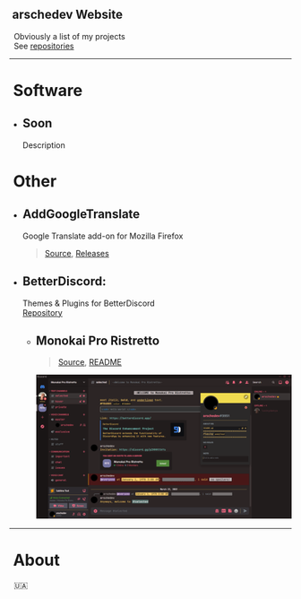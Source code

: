 <link rel="shortcut icon" type="image/png" href="https://avatars.githubusercontent.com/u/98528463?v=4">
<link rel="stylesheet" href="styles.css">

## &nbsp;arschedev Website
&nbsp;&nbsp;Obviously a list of my projects  
&nbsp;&nbsp;See [repositories](https://github.com/arschedev?tab=repositories)

---

# &nbsp;Software
- ## Soon
  Description

# &nbsp;Other
- ## AddGoogleTranslate
  Google Translate add-on for Mozilla Firefox  
  > [Source](https://github.com/arschedev/AddGoogleTranslate), [Releases](https://github.com/arschedev/AddGoogleTranslate/releases)
- ## BetterDiscord:
  Themes & Plugins for BetterDiscord  
  [Repository](https://github.com/arschedev/BetterDiscord)
    - ## Monokai Pro Ristretto
      > [Source](https://github.com/arschedev/BetterDiscord/tree/main/Themes/MonokaiProRistretto), [README](https://github.com/arschedev/BetterDiscord/blob/main/Themes/MonokaiProRistretto/README.md)

      ![PREVIEW](https://raw.githubusercontent.com/arschedev/BetterDiscord/main/Themes/MonokaiProRistretto/preview.png)

---

# &nbsp;About
&nbsp;&nbsp;🇺🇦
